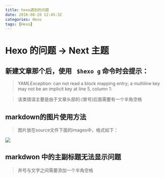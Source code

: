 ```yaml
---
title: hexo遇到的问题
date: 2016-08-20 12:45:32
categories: Hexo
tags: [Hexo]
---
```


# Hexo 的问题 -> Next 主题

## 新建文章那个后，使用 ``` $hexo g``` 命令时会提示：

> YAMLException: can not read a block mapping entry; a multiline key may not be an implicit key at line 5, column 1:

>该类错误主要是由于文章头部的:(冒号)后面需要有一个半角空格

## markdown的图片使用方法

>图片放在source文件下面的images中，格式如下：

![](/images/hexoProblem.png)

## markdwon 中的主副标题无法显示问题

>井号与文字之间需要添加一个半角空格
